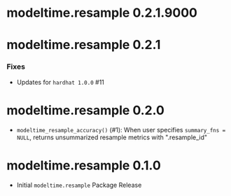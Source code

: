 # modeltime.resample 0.2.1.9000



# modeltime.resample 0.2.1

### Fixes

- Updates for `hardhat 1.0.0` #11

# modeltime.resample 0.2.0

- `modeltime_resample_accuracy()` (#1): When user specifies `summary_fns = NULL`, returns unsummarized resample metrics with ".resample_id"

# modeltime.resample 0.1.0

* Initial `modeltime.resample` Package Release
